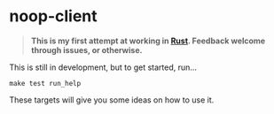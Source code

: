 # noop-client

> **This is my first attempt at working in [Rust](https://www.rust-lang.org/). Feedback welcome through issues, or otherwise.**

This is still in development, but to get started, run...

```
make test run_help
```

These targets will give you some ideas on how to use it.